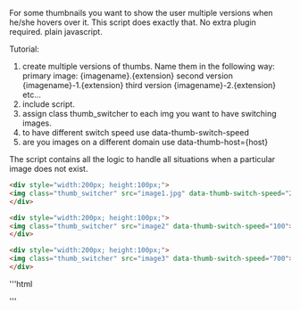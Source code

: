 For some thumbnails you want to show the user multiple versions when he/she hovers over it.
This script does exactly that. No extra plugin required. plain javascript.

Tutorial:

1. create multiple versions of thumbs. Name them in the following way:
   primary image: {imagename}.{extension}
   second version {imagename}-1.{extension}
   third version  {imagename}-2.{extension}
   etc...  
1. include script. 
2. assign class thumb_switcher to each img you want to have switching images.
3. to have different switch speed use data-thumb-switch-speed
4. are you images on a different domain use data-thumb-host={host}

The script contains all the logic to handle all situations when a particular image does not exist. 


```html
<div style="width:200px; height:100px;">
<img class="thumb_switcher" src="image1.jpg" data-thumb-switch-speed="2000">
</div>

<div style="width:200px; height:100px;">
<img class="thumb_switcher" src="image2" data-thumb-switch-speed="100">
</div>

<div style="width:200px; height:100px;">
<img class="thumb_switcher" src="image3" data-thumb-switch-speed="700">
</div>
```
'''html


'''
